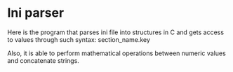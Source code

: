 # Ini parser
Here is the program that parses ini file into structures in C and gets access to values through such syntax: section_name.key

Also, it is able to perform mathematical operations between numeric values and concatenate strings.
